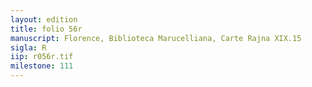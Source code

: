 ```yaml
---
layout: edition
title: folio 56r
manuscript: Florence, Biblioteca Marucelliana, Carte Rajna XIX.15
sigla: R
iip: r056r.tif
milestone: 111
---
```

